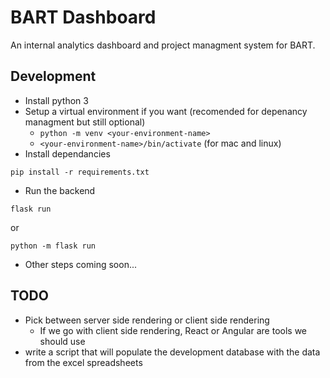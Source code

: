 # BART Dashboard

An internal analytics dashboard and project managment system for BART.

## Development
* Install python 3
* Setup a virtual environment if you want (recomended for depenancy managment but still optional)
    * `python -m venv <your-environment-name>`
    * `<your-environment-name>/bin/activate` (for mac and linux)
* Install dependancies
```
pip install -r requirements.txt
```
* Run the backend
```
flask run
```
or
```
python -m flask run
```
* Other steps coming soon...


## TODO
- Pick between server side rendering or client side rendering
    - If we go with client side rendering, React or Angular are tools we should use
- write a script that will populate the development database with the data from the excel spreadsheets
